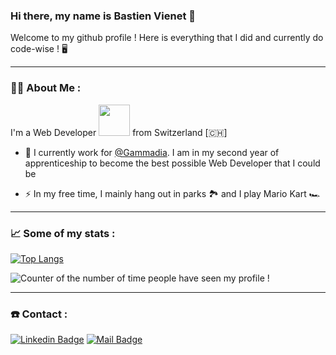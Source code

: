 ### Hi there, my name is Bastien Vienet 👋

Welcome to my github profile ! Here is everything that I did and currently do code-wise ! :desktop_computer:

---

### :man_technologist: About Me :
I'm a Web Developer <img src="https://media.giphy.com/media/WUlplcMpOCEmTGBtBW/giphy.gif" width="50"> from Switzerland [:switzerland:]
- :construction_worker: I currently work for [@Gammadia](https://gammadia.ch/). I am in my second year of apprenticeship to become the best possible Web Developer that I could be

- :zap: In my free time, I mainly hang out in parks :national_park: and I play Mario Kart :racing_car:

---

### :chart_with_upwards_trend: Some of my stats :

[![Top Langs](https://github-readme-stats.vercel.app/api/top-langs/?username=BastienVienet&layout=compact&theme=default)](https://github.com/anuraghazra/github-readme-stats)

<img src="https://komarev.com/ghpvc/?username=BastienVienet&style=flat-square&color=blue" alt="Counter of the number of time people have seen my profile !"/>

---

### :phone: Contact : 

[![Linkedin Badge](https://img.shields.io/badge/LinkedIn-blue?logo=linkedin&logoColor=white&style=for-the-badge)](https://www.linkedin.com/in/bastien-vienet-389145203)
[![Mail Badge](https://img.shields.io/badge/Gmail-D14836?style=for-the-badge&logo=gmail&logoColor=white)](mailto:bastien.vienet@outlook.com)
